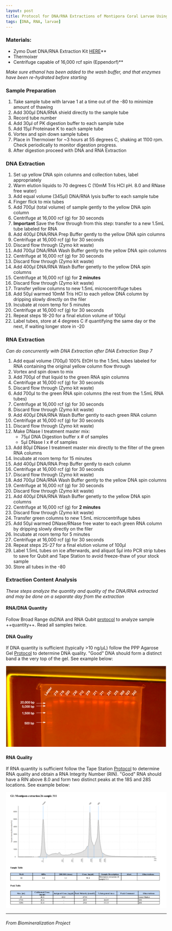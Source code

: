 ```yaml
---
layout: post
title: Protocol for DNA/RNA Extractions of Montipora Coral Larvae Using Zymo-Duet Extraction Kit
tags: [DNA, RNA, larvae]
---
```



### Materials:
- Zymo Duet DNA/RNA Extraction Kit [HERE](https://files.zymoresearch.com/protocols/_d7003t_d7003_quick-dna-rna_miniprep_plus_kit.pdf)**  
- Thermoixer
- Centrifuge capable of 16,000 rcf spin (Eppendorf)**

_Make sure ethanol has been added to the wash buffer, and that enzymes have been re-hydrated before starting_

### Sample Preparation

1. Take sample tube with larvae 1 at a time out of the -80 to minimize amount of thawing
2. Add 300µl DNA/RNA shield directly to the sample tube
3. Record tube number
4. Add 30µl of PK digestion buffer to each sample tube
5. Add 15µl Proteinase K to each sample tube
6. Vortex and spin down sample tubes
7. Place in Thermoixer for ~3 hours at 55 degrees C, shaking at 1100 rpm. Check periodically to monitor digestion progress.
8. After digestion proceed with DNA and RNA Extraction

### DNA Extraction
1. Set up yellow DNA spin columns and collection tubes, label appropriately
2. Warm elution liquids to 70 degrees C (10mM Tris HCl pH. 8.0 and RNase free water)
3. Add equal volume (345µl) DNA/RNA lysis buffer to each sample tube
4. Finger flick to mix tubes
5. Add 700µl (total volume) of sample gently to the yellow DNA spin column
6. Centrifuge at 16,000 rcf (g) for 30 seconds
7. **Important** Save the flow through from this step: transfer to a new 1.5mL tube labeled for RNA
8. Add 400µl DNA/RNA Prep Buffer gently to the yellow DNA spin columns
9. Centrifuge at 16,000 rcf (g) for 30 seconds
10. Discard flow through (Zymo kit waste)
11. Add 700µl DNA/RNA Wash Buffer gently to the yellow DNA spin columns
12. Centrifuge at 16,000 rcf (g) for 30 seconds
13. Discard flow through (Zymo kit waste)
14. Add 400µl DNA/RNA Wash Buffer genetly to the yellow DNA spin columns
15. Centrifuge at 16,000 rcf (g) for **2 minutes**
16. Discard flow through (Zymo kit waste)
17. Transfer yellow columns to new 1.5mL microcentrifuge tubes
18. Add 50µl warmed 10mM Tris HCl to each yellow DNA column by dripping slowly directly on the filer
19. Incubate at room temp for 5 minutes
20. Centrifuge at 16,000 rcf (g) for 30 seconds
21. Repeat steps 18-20 for a final elution volume of 100µl
22. Label tubes, store at 4 degrees C if quantifying the same day or the next, if waiting longer store in -20

### RNA Extraction
*Can do concurrently with DNA Extraction after DNA Extraction Step 7*
1. Add equal volume (700µl) 100% EtOH to the 1.5mL tubes labeled for RNA containing the original yellow column flow through
2. Vortex and spin down to mix
3. Add 700µl of that liquid to the green RNA spin columns
4. Centrifuge at 16,000 rcf (g) for 30 seconds
5. Discard flow through (Zymo kit waste)
6. Add 700µl to the green RNA spin columns (the rest from the 1.5mL RNA tubes)
7. Centrifuge at 16,000 rcf (g) for 30 seconds
8. Discard flow through (Zymo kit waste)
9. Add 400µl DNA/RNA Wash Buffer gently to each green RNA column
10. Centrifuge at 16,000 rcf (g) for 30 seconds
11. Discard flow through (Zymo kit waste)
12. Make DNase I treatment master mix:
    - 75µl DNA Digestion buffer x # of samples
    - 5µl DNase I x # of samples
13. Add 80µl DNase I treatment master mix directly to the filter of the green RNA columns
14. Incubate at room temp for 15 minutes
15. Add 400µl DNA/RNA Prep Buffer gently to each column
16. Centrifuge at 16,000 rcf (g) for 30 seconds
17. Discard flow through (Zymo kit waste)
18. Add 700µl DNA/RNA Wash Buffer gently to the yellow DNA spin columns
19. Centrifuge at 16,000 rcf (g) for 30 seconds
20. Discard flow through (Zymo kit waste)
21. Add 400µl DNA/RNA Wash Buffer genetly to the yellow DNA spin columns
22. Centrifuge at 16,000 rcf (g) for **2 minutes**
23. Discard flow through (Zymo kit waste)
24. Transfer green columns to new 1.5mL microcentrifuge tubes
25. Add 50µl warmed DNase/RNase free water to each green RNA column by dripping slowly directly on the filer
26. Incubate at room temp for 5 minutes
27. Centrifuge at 16,000 rcf (g) for 30 seconds
28. Repeat steps 25-27 for a final elution volume of 100µl
29. Label 1.5mL tubes on ice afterwards, and aliquot 5µl into PCR strip tubes to save for Qubit and Tape Station to avoid freeze-thaw of your stock sample
30. Store all tubes in the -80

### Extraction Content Analysis
*These steps analyze the quantity and quality of the DNA/RNA extracted and may be done on a separate day from the extraction*

#### RNA/DNA Quantity  
Follow Broad Range dsDNA and RNA Qubit [protocol](https://meschedl.github.io/MESPutnam_Open_Lab_Notebook/Qubit-Protocol/) to analyze sample ++quantity++. Read all samples twice.

#### DNA Quality  
If DNA quantity is sufficient (typically >10 ng/µL) follow the PPP Agarose Gel [Protocol](https://meschedl.github.io/MESPutnam_Open_Lab_Notebook/Gel-Protocol/) to determine DNA quality. "Good" DNA should form a distinct band a the very top of the gel. See example below:

![annotated-biomin-gel-batches-4-5.png](https://raw.githubusercontent.com/echille/E.-Chille-Open-Lab-Notebook/master/images/annotated-biomin-gel-batches-4-5.png)

#### RNA Quality  
If RNA quantity is sufficient follow the Tape Station [Protocol](https://meschedl.github.io/MESPutnam_Open_Lab_Notebook/RNA-TapeStation-Protocol/) to determine RNA quality and obtain a RNA Integrity Number (RIN). "Good" RNA should have a RIN above 8.0 and form two distinct peaks at the 18S and 28S locations. See example below:

![TS-biomin-Ext-Batch-5-26.png](https://raw.githubusercontent.com/echille/E.-Chille-Open-Lab-Notebook/master/images/TS-biomin-Ext-Batch-5-26.png)


---


###### From Biomineralization Project